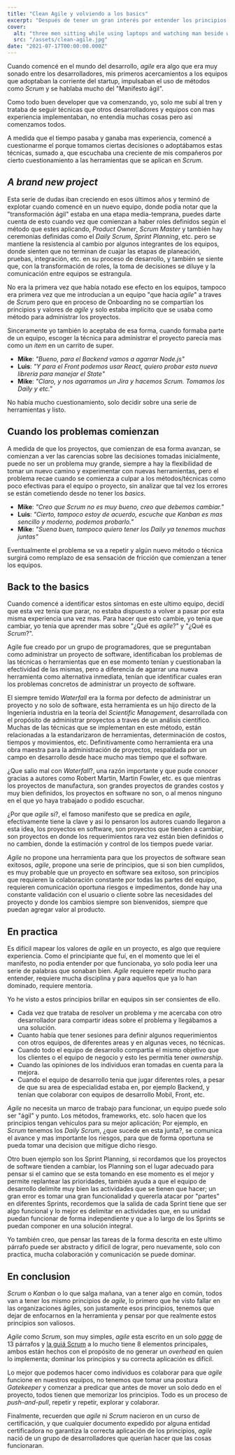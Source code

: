 ```yaml
---
title: "Clean Agile y volviendo a los basics"
excerpt: "Después de tener un gran interés por entender los principios de agile, pude entender donde fallamos como equipos al intentar adoptar los principios"
cover:
  alt: "three men sitting while using laptops and watching man beside whiteboard photo – Free Business Image on Unsplash by @austindistel"
  src: "/assets/clean-agile.jpg"
date: "2021-07-17T00:00:00.000Z"
---
```


Cuando comencé en el mundo del desarrollo, _agile_ era algo que era muy sonado entre los desarrolladores, mis primeros acercamientos a los equipos que adoptaban la corriente del startup, impulsaban el uso de métodos como _Scrum_ y se hablaba mucho del "Manifesto ágil".

Como todo buen developer que va comenzando, yo, solo me subí al tren y trataba de seguir técnicas que otros desarrolladores y equipos con mas experiencia implementaban, no entendía muchas cosas pero asi comenzamos todos.

A medida que el tiempo pasaba y ganaba mas experiencia, comencé a cuestionarme el porque tomamos ciertas decisiones o adoptábamos estas técnicas, sumado a, que escuchaba una creciente de mis compañeros por cierto cuestionamiento a las herramientas que se aplican en _Scrum_.

## _A brand new project_

Esta serie de dudas iban creciendo en esos últimos años y terminó de explotar cuando comencé en un nuevo equipo, donde podia notar que la "transformación ágil" estaba en una etapa media-temprana, puedes darte cuenta de esto cuando vez que comienzan a haber roles definidos según el método que estes aplicando, _Product Owner_, _Scrum Master_ y también hay ceremonias definidas como el _Daily Scrum_, _Sprint Planning_, etc. pero se mantiene la resistencia al cambio por algunos integrantes de los equipos, donde sienten que no terminan de cuajar las etapas de planeación, pruebas, integración, etc. en su proceso de desarrollo, y también se siente que, con la transformación de roles, la toma de decisiones se diluye y la comunicación entre equipos se estrangula.

No era la primera vez que había notado ese efecto en los equipos, tampoco era primera vez que me introducían a un equipo "que hacia _agile_" a traves de _Scrum_ pero que en proceso de Onboarding no se compartían los principios y valores de _agile_ y solo estaba implícito que se usaba como método para administrar los proyectos.

Sinceramente yo también lo aceptaba de esa forma, cuando formaba parte de un equipo, escoger la técnica para administrar el proyecto parecía mas como un _item_ en un carrito de super.

- **Mike**: _"Bueno, para el Backend vamos a agarrar Node.js"_
- **Luis**: _"Y para el Front podemos usar React, quiero probar esta nueva librería para manejar el State"_
- **Mike**: _"Claro, y nos agarramos un Jira y hacemos Scrum. Tomamos los Daily y etc."_

No había mucho cuestionamiento, solo decidir sobre una serie de herramientas y listo.

## Cuando los problemas comienzan

A medida de que los proyectos, que comienzan de esa forma avanzan, se comienzan a ver las carencias sobre las decisiones tomadas inicialmente, puede no ser un problema muy grande, siempre a hay la flexibilidad de tomar un nuevo camino y experimentar con nuevas herramientas, pero el problema recae cuando se comienza a culpar a los métodos/técnicas como poco efectivas para el equipo o proyecto, sin analizar que tal vez los errores se están cometiendo desde no tener los _basics_.

- **Mike**: _"Creo que Scrum no es muy bueno, creo que debemos cambiar."_
- **Luis**: _"Cierto, tampoco estoy de acuerdo, escuche que Kanban es mas sencillo y moderno, podemos probarlo."_
- **Mike**: _"Suena buen, tampoco quiero tener los Daily ya tenemos muchas juntas"_

Eventualmente el problema se va a repetir y algún nuevo método o técnica surgirá como remplazo de esa sensación de fricción que comienzan a tener los equipos.

## Back to the basics

Cuando comencé a identificar estos síntomas en este ultimo equipo, decidí que esta vez tenia que parar, no estaba dispuesto a volver a pasar por esta misma experiencia una vez mas. Para hacer que esto cambie, yo tenia que cambiar, yo tenia que aprender mas sobre "¿Qué es _agile_?" y "¿Qué es _Scrum_?".

Agile fue creado por un grupo de programadores, que se preguntaban como administrar un proyecto de software, identificaban los problemas de las técnicas o herramientas que en ese momento tenían y cuestionaban la efectividad de las mismas, pero a diferencia de agarrar una nueva herramienta como alternativa inmediata, tenían que identificar cuales eran los problemas concretos de administrar un proyecto de software.

El siempre temido _Waterfall_ era la forma por defecto de administrar un proyecto y no solo de software, esta herramienta es un hijo directo de la Ingeniería industria en la teoría del _Scientific Management_, desarrollada con el propósito de administrar proyectos a traves de un análisis científico. Muchas de las técnicas que se implementan en este método, están relacionadas a la estandarizaron de herramientas, determinación de costos, tiempos y movimientos, etc. Definitivamente como herramienta era una obra maestra para la administración de proyectos, respaldada por un campo en desarrollo desde hace mucho mas tiempo que el software.

¿Que salio mal con _Waterfall_?, una razón importante y que pude conocer gracias a autores como Robert Martin, Martin Fowler, etc. es que mientras los proyectos de manufactura, son grandes proyectos de grandes costos y muy bien definidos, los proyectos en software no son, o al menos ninguno en el que yo haya trabajado o podido escuchar.

¿Por que _agile_ si?, el famoso manifesto que se predica en _agile_, efectivamente tiene la clave y asi lo pensaron los autores cuando llegaron a esta idea, los proyectos en software, son proyectos que tienden a cambiar, son proyectos en donde los requerimientos rara vez están bien definidos o no cambien, donde la estimación y control de los tiempos puede variar.

_Agile_ no propone una herramienta para que los proyectos de software sean exitosos, _agile_, propone una serie de principios, que si son bien cumplidos, es muy probable que un proyecto en software sea exitoso, son principios que requieren la colaboración constante por todas las partes del equipo, requieren comunicación oportuna riesgos e impedimentos, donde hay una constante validación con el usuario o cliente sobre las necesidades del proyecto y donde los cambios siempre son bienvenidos, siempre que puedan agregar valor al producto.

## En practica

Es difícil mapear los valores de _agile_ en un proyecto, es algo que requiere experiencia. Como el principiante que fuí, en el momento que lei el manifesto, no podia entender por que funcionaba, yo solo podia leer una serie de palabras que sonaban bien. _Agile_ requiere repetir mucho para entender, requiere mucha disciplina y para aquellos que ya lo han dominado, requiere mentoria.

Yo he visto a estos principios brillar en equipos sin ser consientes de ello.

- Cada vez que trataba de resolver un problema y me acercaba con otro desarrollador para compartir ideas sobre el problema y llegábamos a una solución.
- Cuanto había que tener sesiones para definir algunos requerimientos con otros equipos, de diferentes areas y en algunas veces, no técnicas.
- Cuando todo el equipo de desarrollo compartía el mismo objetivo que los clientes o el equipo de negocio y esto les permitía tener _ownership_.
- Cuando las opiniones de los individuos eran tomadas en cuenta para la mejora.
- Cuando el equipo de desarrollo tenia que jugar diferentes roles, a pesar de que su area de especialidad estaba en, por ejemplo Backend, y tenían que colaborar con equipos de desarrollo Mobil, Front, etc.

_Agile_ no necesita un marco de trabajo para funcionar, un equipo puede solo ser "ágil" y punto. Los métodos, frameworks, etc. solo hacen que los principios tengan vehículos para su mejor aplicación; Por ejemplo, en _Scrum_ tenemos los _Daily Scrum_, ¿que sucede en esta junta?, se comunica el avance y mas importante los riesgos, para que de forma oportuna se pueda tomar una decision que mitigue dicho riesgo.

Otro buen ejemplo son los Sprint Planning, si recordamos que los proyectos de software tienden a cambiar, los Planning son el lugar adecuado para pensar si el camino que se esta tomando en ese momento es el mejor y permite replantear las prioridades, también ayuda a que el equipo de desarrollo delimite muy bien las actividades que se tienen que hacer; un gran error es tomar una gran funcionalidad y quererla atacar por "partes" en diferentes Sprints, recordemos que la salida de cada Sprint tiene que ser algo funcional y lo mejor es delimitar en actividades que, en su unidad puedan funcionar de forma independiente y que a lo largo de los Sprints se puedan componer en una solución integral.

Yo también creo, que pensar las tareas de la forma descrita en este ultimo párrafo puede ser abstracto y difícil de lograr, pero nuevamente, solo con practica, mucha colaboración y comunicación se puede dominar.

## En conclusion

_Scrum_ o _Kanban_ o lo que salga mañana, van a tener algo en común, todos van a tener los mismo principios de _agile_, lo primero que he visto fallar en las organizaciones ágiles, son justamente esos principios, tenemos que dejar de enfocarnos en la herramienta y pensar por que realmente estos principios son valiosos.

_Agile_ como _Scrum_, son muy simples, _agile_ esta escrito en un solo [_page_](https://agilemanifesto.org/) de 13 párrafos y [la guiá Scrum](https://scrumguides.org/scrum-guide.html) a lo mucho tiene 8 elementos principales, ambos están hechos con el propósito de no generar un _overhead_ en quien lo implementa; dominar los principios y su correcta aplicación es difícil.

Lo mejor que podemos hacer como individuos es colaborar para que _agile_ funcione en nuestros equipos, no tenemos que tomar una postura _Gatekeeper_ y comenzar a predicar que antes de mover un solo dedo en el proyecto, todos tienen que memorizar los principios. Todo es un proceso de _push-and-pull_, repetir y repetir, explorar y colaborar.

Finalmente, recuerden que _agile_ ni _Scrum_ nacieron en un curso de certificación, y que cualquier documento expedido por alguna entidad certificadora no garantiza la correcta aplicación de los principios, _agile_ nació de un grupo de desarrolladores que querían hacer que las cosas funcionaran.
